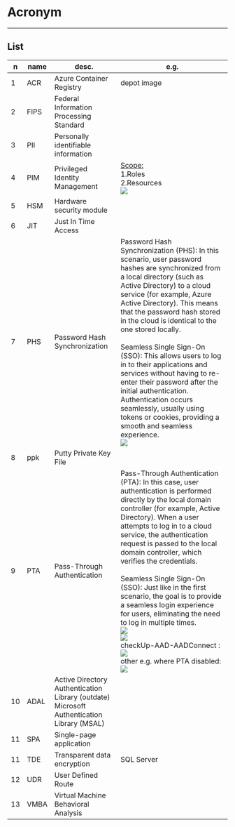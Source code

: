 # Acronym

---

## List
|n|name|desc.|e.g.|
|-|----|-----|----|
|1|ACR|Azure Container Registry|depot image|
|2|FIPS|Federal Information Processing Standard|
|3|PII|Personally identifiable information|
|4|PIM|Privileged Identity Management|<ins>Scope:</ins><br/>1.Roles<br/>2.Resources<br/><img src="https://i.imgur.com/hSw2SSu.png">|
|5|HSM|Hardware security module|
|6|JIT|Just In Time Access||
|7|PHS|Password Hash Synchronization|Password Hash Synchronization (PHS): In this scenario, user password hashes are synchronized from a local directory (such as Active Directory) to a cloud service (for example, Azure Active Directory). This means that the password hash stored in the cloud is identical to the one stored locally.<br/><br/>Seamless Single Sign-On (SSO): This allows users to log in to their applications and services without having to re-enter their password after the initial authentication. Authentication occurs seamlessly, usually using tokens or cookies, providing a smooth and seamless experience.<br/><img src="https://i.imgur.com/metcEWK.png">|
|8|ppk|Putty Private Key File|
|9|PTA|Pass-Through Authentication|Pass-Through Authentication (PTA): In this case, user authentication is performed directly by the local domain controller (for example, Active Directory). When a user attempts to log in to a cloud service, the authentication request is passed to the local domain controller, which verifies the credentials.<br/><br/>Seamless Single Sign-On (SSO): Just like in the first scenario, the goal is to provide a seamless login experience for users, eliminating the need to log in multiple times.<br/><img src="https://i.imgur.com/zEx6nJo.png"><br/><img src="https://i.imgur.com/5P7tSZR.png"><br/>checkUp-AAD-AADConnect :<br/><img src="https://i.imgur.com/0BiCGbU.png"><br/>other e.g. where PTA disabled:<br/><img src="https://i.imgur.com/o2IDxoO.png">|
|10|ADAL|Active Directory Authentication Library (outdate)<br/>Microsoft Authentication Library (MSAL)|
|11|SPA|Single-page application|
|11|TDE|Transparent data encryption|SQL Server|
|12|UDR|User Defined Route||
|13|VMBA|Virtual Machine Behavioral Analysis|

